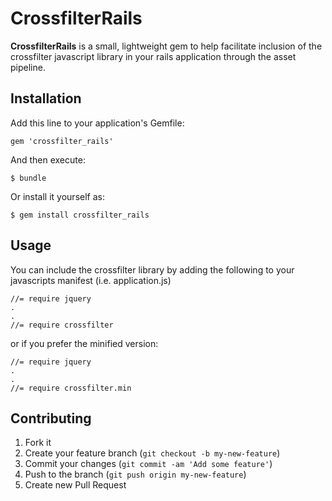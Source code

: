 # CrossfilterRails

**CrossfilterRails** is a small, lightweight gem to help facilitate inclusion of the crossfilter javascript library in your rails application through the asset pipeline.

## Installation

Add this line to your application's Gemfile:

    gem 'crossfilter_rails'

And then execute:

    $ bundle

Or install it yourself as:

    $ gem install crossfilter_rails

## Usage

You can include the crossfilter library by adding the following to your javascripts manifest (i.e. application.js)

	//= require jquery
	.
	.
	//= require crossfilter

or if you prefer the minified version:

	//= require jquery
	.
	.
	//= require crossfilter.min 

## Contributing

1. Fork it
2. Create your feature branch (`git checkout -b my-new-feature`)
3. Commit your changes (`git commit -am 'Add some feature'`)
4. Push to the branch (`git push origin my-new-feature`)
5. Create new Pull Request
